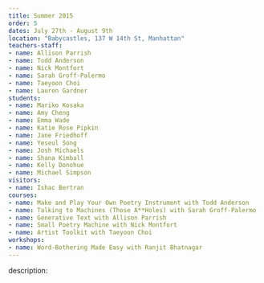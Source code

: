```yaml
---
title: Summer 2015
order: 5
dates: July 27th - August 9th
location: "Babycastles, 137 W 14th St, Manhattan"
teachers-staff:
- name: Allison Parrish
- name: Todd Anderson
- name: Nick Montfort
- name: Sarah Groff-Palermo
- name: Taeyoon Choi
- name: Lauren Gardner
students: 
- name: Mariko Kosaka
- name: Amy Cheng
- name: Emma Wade
- name: Katie Rose Pipkin
- name: Jane Friedhoff
- name: Yeseul Song
- name: Josh Michaels
- name: Shana Kimball
- name: Kelly Donohue
- name: Michael Simpson
visitors:
- name: Ishac Bertran
courses:
- name: Make and Play Your Own Poetry Instrument with Todd Anderson
- name: Talking to Machines (Those A**Holes) with Sarah Groff-Palermo
- name: Generative Text with Allison Parrish
- name: Small Poetry Machine with Nick Montfort
- name: Artist Toolkit with Taeyoon Choi
workshops:
- name: Word-Bothering Made Easy with Ranjit Bhatnagar
---
```

description: 